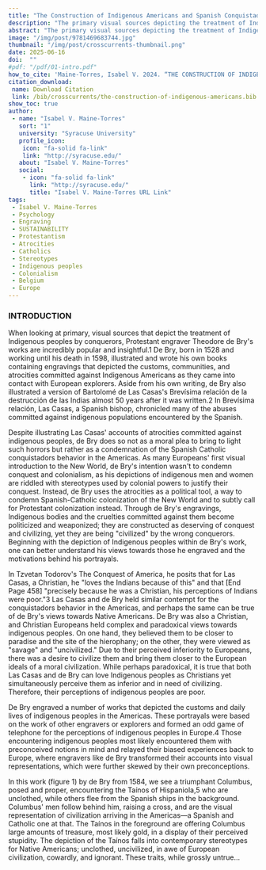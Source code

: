 ```yaml
---
title: "The Construction of Indigenous Americans and Spanish Conquistadors in Theodore de Bry's Engravings"
description: "The primary visual sources depicting the treatment of Indigenous peoples by conquerors, particularly the works of Protestant engraver Theodore de Bry, offer valuable insights into the interactions between European explorers and Indigenous Americans. De Bry's illustrations, influenced by Bartolomé de Las Casas's accounts of Spanish atrocities, serve as a condemnation of Spanish Catholic colonization in the Americas"
abstract: "The primary visual sources depicting the treatment of Indigenous peoples by conquerors, particularly the works of Protestant engraver Theodore de Bry, offer valuable insights into the interactions between European explorers and Indigenous Americans. De Bry's illustrations, influenced by Bartolomé de Las Casas's accounts of Spanish atrocities, serve as a condemnation of Spanish Catholic colonization in the Americas. Through his engravings, de Bry politicizes and weaponizes Indigenous bodies, portraying them as deserving of conquest and civilizing, albeit by Protestant conquerors. His depictions of Indigenous peoples, based on biased accounts relayed from explorers, perpetuate stereotypes used to justify colonization. De Bry's Protestant vision, evident in his works, advocates for Protestant colonization as a preferable alternative to Spanish Catholic conquest. Despite condemning Spanish abuses, de Bry's ultimate goal is not to end colonialism but to promote Protestant colonization in the Americas."
image: "/img/post/9781469683744.jpg"
thumbnail: "/img/post/crosscurrents-thumbnail.png"
date: 2025-06-16
doi:  ""
#pdf: "/pdf/01-intro.pdf"
how_to_cite: 'Maine-Torres, Isabel V. 2024. “THE CONSTRUCTION OF INDIGENOUS AMERICANS AND SPANISH CONQUISTADORS IN THEODORE DE BRY’S ENGRAVINGS.” Cross Currents 74 (4): 458–64.'
citation_download: 
 name: Download Citation
 link: /bib/crosscurrents/the-construction-of-indigenous-americans.bib
show_toc: true
author: 
 - name: "Isabel V. Maine-Torres"
   sort: "1"
   university: "Syracuse University"
   profile_icon: 
    icon: "fa-solid fa-link"
    link: "http://syracuse.edu/"
   about: "Isabel V. Maine-Torres"
   social:
    - icon: "fa-solid fa-link"
      link: "http://syracuse.edu/"
      title: "Isabel V. Maine-Torres URL Link"
tags: 
 - Isabel V. Maine-Torres
 - Psychology
 - Engraving
 - SUSTAINABILITY
 - Protestantism
 - Atrocities
 - Catholics
 - Stereotypes
 - Indigenous peoples
 - Colonialism
 - Belgium
 - Europe
---
```

### INTRODUCTION

When looking at primary, visual sources that depict the treatment of Indigenous peoples by conquerors, Protestant engraver Theodore de Bry's works are incredibly popular and insightful.1 De Bry, born in 1528 and working until his death in 1598, illustrated and wrote his own books containing engravings that depicted the customs, communities, and atrocities committed against Indigenous Americans as they came into contact with European explorers. Aside from his own writing, de Bry also illustrated a version of Bartolomé de Las Casas's Brevísima relación de la destrucción de las Indias almost 50 years after it was written.2 In Brevísima relación, Las Casas, a Spanish bishop, chronicled many of the abuses committed against indigenous populations encountered by the Spanish.

Despite illustrating Las Casas' accounts of atrocities committed against indigenous peoples, de Bry does so not as a moral plea to bring to light such horrors but rather as a condemnation of the Spanish Catholic conquistadors behavior in the Americas. As many Europeans' first visual introduction to the New World, de Bry's intention wasn't to condemn conquest and colonialism, as his depictions of indigenous men and women are riddled with stereotypes used by colonial powers to justify their conquest. Instead, de Bry uses the atrocities as a political tool, a way to condemn Spanish-Catholic colonization of the New World and to subtly call for Protestant colonization instead. Through de Bry's engravings, Indigenous bodies and the cruelties committed against them become politicized and weaponized; they are constructed as deserving of conquest and civilizing, yet they are being "civilized" by the wrong conquerors. Beginning with the depiction of Indigenous peoples within de Bry's work, one can better understand his views towards those he engraved and the motivations behind his portrayals.

In Tzvetan Todorov's The Conquest of America, he posits that for Las Casas, a Christian, he "loves the Indians because of this" and that [End Page 458] "precisely because he was a Christian, his perceptions of Indians were poor."3 Las Casas and de Bry held similar contempt for the conquistadors behavior in the Americas, and perhaps the same can be true of de Bry's views towards Native Americans. De Bry was also a Christian, and Christian Europeans held complex and paradoxical views towards indigenous peoples. On one hand, they believed them to be closer to paradise and the site of the hierophany; on the other, they were viewed as "savage" and "uncivilized." Due to their perceived inferiority to Europeans, there was a desire to civilize them and bring them closer to the European ideals of a moral civilization. While perhaps paradoxical, it is true that both Las Casas and de Bry can love Indigenous peoples as Christians yet simultaneously perceive them as inferior and in need of civilizing. Therefore, their perceptions of indigenous peoples are poor.

De Bry engraved a number of works that depicted the customs and daily lives of indigenous peoples in the Americas. These portrayals were based on the work of other engravers or explorers and formed an odd game of telephone for the perceptions of indigenous peoples in Europe.4 Those encountering indigenous peoples most likely encountered them with preconceived notions in mind and relayed their biased experiences back to Europe, where engravers like de Bry transformed their accounts into visual representations, which were further skewed by their own preconceptions.

In this work (figure 1) by de Bry from 1584, we see a triumphant Columbus, posed and proper, encountering the Taínos of Hispaniola,5 who are unclothed, while others flee from the Spanish ships in the background. Columbus' men follow behind him, raising a cross, and are the visual representation of civilization arriving in the Americas—a Spanish and Catholic one at that. The Taínos in the foreground are offering Columbus large amounts of treasure, most likely gold, in a display of their perceived stupidity. The depiction of the Taínos falls into contemporary stereotypes for Native Americans; unclothed, uncivilized, in awe of European civilization, cowardly, and ignorant. These traits, while grossly untrue...
